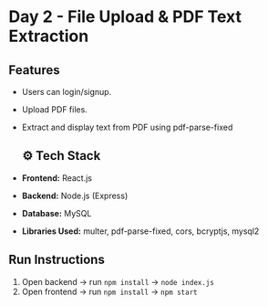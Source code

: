 # Day 2 - File Upload & PDF Text Extraction

## Features
- Users can login/signup.
- Upload PDF files.
- Extract and display text from PDF using pdf-parse-fixed
  
   ## ⚙️ Tech Stack
- **Frontend:** React.js
- **Backend:** Node.js (Express)
- **Database:** MySQL
- **Libraries Used:** multer, pdf-parse-fixed, cors, bcryptjs, mysql2

## Run Instructions
1. Open backend → run `npm install` → `node index.js`
2. Open frontend → run `npm install` → `npm start`

